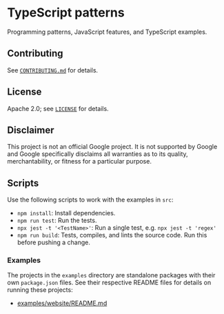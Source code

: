 # TypeScript patterns

Programming patterns, JavaScript features, and TypeScript examples.

## Contributing

See [`CONTRIBUTING.md`](CONTRIBUTING.md) for details.

## License

Apache 2.0; see [`LICENSE`](LICENSE) for details.

## Disclaimer

This project is not an official Google project. It is not supported by
Google and Google specifically disclaims all warranties as to its quality,
merchantability, or fitness for a particular purpose.

## Scripts

Use the following scripts to work with the examples in `src`:

* `npm install`: Install dependencies.
* `npm run test`: Run the tests.
* `npx jest -t '<TestName>'`: Run a single test, e.g. `npx jest -t 'regex'`
* `npm run build`: Tests, compiles, and lints the source code. Run this before
   pushing a change.

### Examples

The projects in the `examples` directory are standalone packages with their own
`package.json` files. See their respective README files for details on running
these projects:

* [examples/website/README.md](examples/website/README.md)
